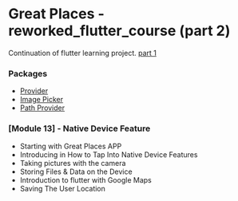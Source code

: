 # Great Places - reworked_flutter_course (part 2)

Continuation of flutter learning project. [part 1](https://github.com/cgustav/reworked_flutter_course)

### Packages
* [Provider](https://pub.dev/packages/provider#-installing-tab-)
* [Image Picker](https://pub.dev/packages/image_picker#-readme-tab-)
* [Path Provider](https://pub.dev/packages/path_provider#-readme-tab-)


### [Module 13] - Native Device Feature
* Starting with Great Places APP
* Introducing in How to Tap Into Native Device Features
* Taking pictures with the camera
* Storing Files & Data on the Device
* Introduction to flutter with Google Maps
* Saving The User Location